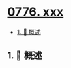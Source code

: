 # [0776. xxx](https://github.com/Tdahuyou/TNotes.leetcode/tree/main/notes/0776.%20xxx)

<!-- region:toc -->

- [1. 📝 概述](#1--概述)

<!-- endregion:toc -->

## 1. 📝 概述
